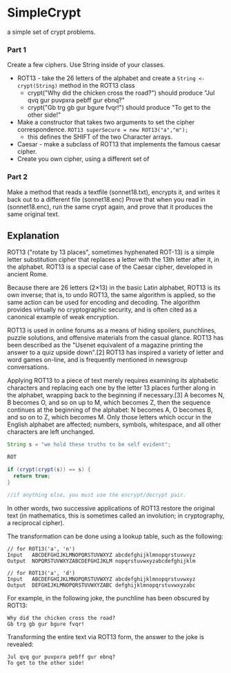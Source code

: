 # SimpleCrypt
a simple set of crypt problems.

### Part 1
Create a few ciphers. Use String inside of your classes.

* ROT13 - take the 26 letters of the alphabet and create a `String <- crypt(String)` method in the ROT13 class
  * crypt("Why did the chicken cross the road?") should produce "Jul qvq gur puvpxra pebff gur ebnq?"
  * crypt("Gb trg gb gur bgure fvqr!") should produce "To get to the other side!"
* Make a constructor that takes two arguments to set the cipher correspondence. `ROT13 superSecure = new ROT13("a","m");`
  * this defines the SHIFT of the two Character arrays.
* Caesar - make a subclass of ROT13 that implements the famous caesar cipher.
* Create you own cipher, using a different set of 

### Part 2

Make a method that reads a textfile (sonnet18.txt), encrypts it, and writes it back out to a different file (sonnet18.enc)
Prove that when you read in (sonnet18.enc), run the same crypt again, and prove that it produces the same original text.

## Explanation

ROT13 ("rotate by 13 places", sometimes hyphenated ROT-13) is a simple letter substitution cipher that replaces a letter with the 13th letter after it, in the alphabet. ROT13 is a special case of the Caesar cipher, developed in ancient Rome.

Because there are 26 letters (2×13) in the basic Latin alphabet, ROT13 is its own inverse; that is, to undo ROT13, the same algorithm is applied, so the same action can be used for encoding and decoding. The algorithm provides virtually no cryptographic security, and is often cited as a canonical example of weak encryption.

ROT13 is used in online forums as a means of hiding spoilers, punchlines, puzzle solutions, and offensive materials from the casual glance. ROT13 has been described as the "Usenet equivalent of a magazine printing the answer to a quiz upside down".[2] ROT13 has inspired a variety of letter and word games on-line, and is frequently mentioned in newsgroup conversations.

Applying ROT13 to a piece of text merely requires examining its alphabetic characters and replacing each one by the letter 13 places further along in the alphabet, wrapping back to the beginning if necessary.[3] A becomes N, B becomes O, and so on up to M, which becomes Z, then the sequence continues at the beginning of the alphabet: N becomes A, O becomes B, and so on to Z, which becomes M. Only those letters which occur in the English alphabet are affected; numbers, symbols, whitespace, and all other characters are left unchanged.

```Java
String s = "we hold these truths to be self evident";

ROT

if (crypt(crypt(s)) == s) {
  return true;
}

//if anything else, you must use the encrypt/decrypt pair.
```
In other words, two successive applications of ROT13 restore the original text (in mathematics, this is sometimes called an involution; in cryptography, a reciprocal cipher).

The transformation can be done using a lookup table, such as the following:

```
// for ROT13('a', 'n')
Input	ABCDEFGHIJKLMNOPQRSTUVWXYZ abcdefghijklmnopqrstuvwxyz
Output	NOPQRSTUVWXYZABCDEFGHIJKLM nopqrstuvwxyzabcdefghijklm

// for ROT13('a', 'd')
Input	ABCDEFGHIJKLMNOPQRSTUVWXYZ abcdefghijklmnopqrstuvwxyz
Output	DEFGHIJKLMNOPQRSTUVWXYZABC defghijklmnopqrstuvwxyzabc
```
For example, in the following joke, the punchline has been obscured by ROT13:

```
Why did the chicken cross the road?
Gb trg gb gur bgure fvqr!
```
Transforming the entire text via ROT13 form, the answer to the joke is revealed:
```
Jul qvq gur puvpxra pebff gur ebnq?
To get to the other side!
```

